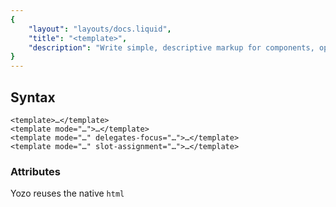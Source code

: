 ```yaml
---
{
	"layout": "layouts/docs.liquid",
	"title": "<template>",
	"description": "Write simple, descriptive markup for components, optionally with a shadow root, using inline logic and straight-forward shorthands."
}
---
```


## Syntax

```yz
<template>…</template>
<template mode="…">…</template>
<template mode="…" delegates-focus="…">…</template>
<template mode="…" slot-assignment="…">…</template>
```

### Attributes

Yozo reuses the native `html`<template>`` element. Its usual attributes are different from its attributes in (the top level of) a Yozo component file.

As a top-level element in a Yozo component file, it describes markup for a component. Without attributes, the markup will be placed inside (i.e. as direct children of) the element upon connecting to the DOM for the first time, removing any children it might have gotten before connecting. When using templates without shadow root, styles defined inside the [`<style>`](/docs/components/style/) element are _not_ scoped.

:::info
**Note:** When the `attr`mode`` attribute is used, the attributes directly convert to the options passed to the underlying `js`.attachShadow()`` call. For more information about shadow roots, see [`.attachShadow()` on MDN](https://developer.mozilla.org/en-US/docs/Web/API/Element/attachShadow).
:::

dl
`attr`mode`` <mark>optional</mark>
: If provided, a shadow root is created with this as the `js`mode`` option. Specifically, this is either `str`"open"`` or `str`"closed"``. Using an open shadow root means the shadow root is exposed through the `js`.shadowRoot`` property (this is native behavior). As such, closed shadow roots are recommended for better encapsulation. Note that using shadow roots makes [`<style>`](/docs/components/style/) elements scoped.

`attr`delegates-focus`` <mark>optional</mark>
: Equivalent to the `js`delegatesFocus`` option in the options provided to `js`.attachShadow()``. The only valid value as attribute is `str`"true"``; leave out the attribute altogether if delegating focus is not desired.

`attr`slot-assignment`` <mark>optional</mark>
: Equivalent to the `js`slotAssignment`` option in the options provided to `js`.attachShadow()``. Valid values are `str`"named"`` (default) and `str`"manual"``, determining whether slotted elements are automatically placed by their name (for `str`"named"``) or whether slotted elements should manually be placed using `js`HTMLSlotElement.assign()``.

### Inside the template

The template is almost always one of the most important aspects of a component. As such, a handful of useful features exist inside the template. For those familiar with other frameworks, these probably come as no surprise:

- [`#if`](/docs/components/template/if-else) statements (with `attr`#else-if`` and `attr`#else``), as attributes, for conditional elements.
- [`#for…of`](/docs/components/template/for-of/) loops, as an attribute, for generating a list of elements from an array (or other type of iterable).
- [`{{ inline }}`](/docs/components/template/inline/) expressions, for texual interpolation (only in text nodes).
- [`:attribute`](/docs/components/template/attributes/) expressions that reactively evaluate their value as JavaScript.
- [`.property`](/docs/components/template/properties/) expressions that reactively set properties of elements. Also supports nested properties (e.g. `attr`.style.font-size=…``) and has special syntax for `js`DOMTokenList`` properties (most notably `js`.classList``) through, for example, `attr`.class-list.classname=…``.
- [`@event`](/docs/components/template/events/) expressions, to attach event listeners inline. The listeners connect and disconnect together with the component.

## Examples

### FizzBuzz

FizzBuzz is a classic programming task where one is asked write a program that outputs the numbers `js`1`` through `js`N``, but every number divisible by `js`3`` is replaced by `str`Fizz``, every number divisible by `js`5`` by `str`Buzz``, and every number divisible by both is replaced by `str`FizzBuzz``. For this component, we'll do the same; we'll have buttons to increase or decrease the maximum number `js`N``, and output each number (including `str`Fizz``es and `str`Buzz``es) dynamically. Note that this component could be made more efficiently (both in terms of brevity as well as runtime performance) but it is a fictional component to demonstrate template features.

```yz
<title>fizz-buzz</title>
<meta attribute="max" type="number">
<template mode="closed">
	<button @click="$.max--">Decrease maximum</button>
	<button @click="$.max++">Increase maximum</button>
	<output>
		<span #for="number of $.numbers">
			<template #if="number % 15 == 0">
				FizzBuzz
			</template>
			<template #else-if="number % 5 == 0">
				Buzz
			</template>
			<template #else-if="number % 3 == 0">
				Fizz
			</template>
			<template #else>
				{{ number }}
			</template>
		</span>
	</output>
</template>
<script>
live.link($.$numbers, () => {
	return Array.from({ length: $.max })
		.map((value, index) => index + 1);
});
</script>
<style>
:host {
	display: block;
}
output {
	display: block;
	margin: 1rem 0;
}
</style>
```

## See also

- [Using shadow DOM](https://developer.mozilla.org/en-US/docs/Web/API/Web_components/Using_shadow_DOM)
- [Web Components](https://developer.mozilla.org/en-US/docs/Web/API/Web_components)
